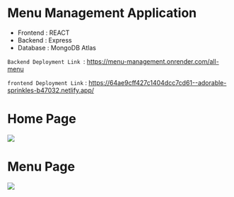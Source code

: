 # Menu Management Application
- Frontend : REACT
- Backend : Express
- Database : MongoDB Atlas

```Backend Deployment Link ```: https://menu-management.onrender.com/all-menu

```frontend Deployment Link``` : https://64ae9cff427c1404dcc7cd61--adorable-sprinkles-b47032.netlify.app/

# Home Page
![](./screenshots/create.png)

# Menu Page
![](./screenshots/display.png)